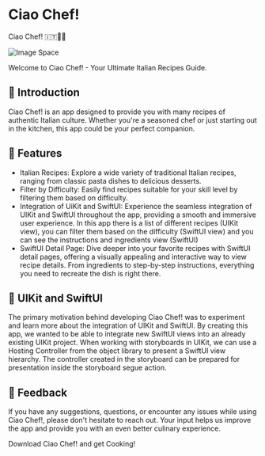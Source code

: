 # Ciao Chef!

Ciao Chef! 🇮🇹👨‍🍳

![Image Space](https://github.com/itisclairee/Recipes/assets/148436340/214d98b4-b496-4e7c-91a1-40dcf4446361)

Welcome to Ciao Chef! - Your Ultimate Italian Recipes Guide.

##  :link: **Introduction**

Ciao Chef! is an app designed to provide you with many recipes of authentic Italian culture. Whether you're a seasoned chef or just starting out in the kitchen, this app could be your perfect companion.


##  :link: **Features**

- Italian Recipes: Explore a wide variety of traditional Italian recipes, ranging from classic pasta dishes to delicious desserts.
- Filter by Difficulty: Easily find recipes suitable for your skill level by filtering them based on difficulty.
- Integration of UiKit and SwiftUI: Experience the seamless integration of UIKit and SwiftUI throughout the app, providing a smooth and immersive user experience. In this app there is a list of different recipes (UIKit view), you can filter them based on the difficulty (SwiftUI view) and you can see the instructions and ingredients view (SwiftUI)
- SwiftUI Detail Page: Dive deeper into your favorite recipes with SwiftUI detail pages, offering a visually appealing and interactive way to view recipe details. From ingredients to step-by-step instructions, everything you need to recreate the dish is right there.

##  :link: **UIKit and SwiftUI**

The primary motivation behind developing Ciao Chef! was to experiment and learn more about the integration of UIKit and SwiftUI. By creating this app, we wanted to be able to integrate new SwiftUI views into an already existing UIKit project. When working with storyboards in UIKit, we can use a Hosting Controller from the object library to present a SwiftUI view hierarchy. The controller created in the storyboard can be prepared for presentation inside the storyboard segue action.


##  :link: **Feedback**

If you have any suggestions, questions, or encounter any issues while using Ciao Chef!, please don't hesitate to reach out. Your input helps us improve the app and provide you with an even better culinary experience.

Download Ciao Chef! and get Cooking!





